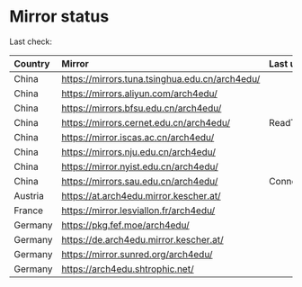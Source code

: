 <script src="./time.js"></script>
# Mirror status
Last check: <script type="text/javascript">localize(1750749955.9229324);</script>

|Country|Mirror|Last update|
|:------|:-----|:----------|
|China|https://mirrors.tuna.tsinghua.edu.cn/arch4edu/|<script type="text/javascript">localize(1750704430);</script>|
|China|https://mirrors.aliyun.com/arch4edu/|<script type="text/javascript">localize(1750704430);</script>|
|China|https://mirrors.bfsu.edu.cn/arch4edu/|<script type="text/javascript">localize(1750704430);</script>|
|China|https://mirrors.cernet.edu.cn/arch4edu/|ReadTimeout|
|China|https://mirror.iscas.ac.cn/arch4edu/|<script type="text/javascript">localize(1750574662);</script>|
|China|https://mirrors.nju.edu.cn/arch4edu/|<script type="text/javascript">localize(1750661438);</script>|
|China|https://mirror.nyist.edu.cn/arch4edu/|<script type="text/javascript">localize(1750704430);</script>|
|China|https://mirrors.sau.edu.cn/arch4edu/|ConnectionError|
|Austria|https://at.arch4edu.mirror.kescher.at/|<script type="text/javascript">localize(1750704430);</script>|
|France|https://mirror.lesviallon.fr/arch4edu/|<script type="text/javascript">localize(1750704430);</script>|
|Germany|https://pkg.fef.moe/arch4edu/|<script type="text/javascript">localize(1750704430);</script>|
|Germany|https://de.arch4edu.mirror.kescher.at/|<script type="text/javascript">localize(1750704430);</script>|
|Germany|https://mirror.sunred.org/arch4edu/|<script type="text/javascript">localize(1750704430);</script>|
|Germany|https://arch4edu.shtrophic.net/|<script type="text/javascript">localize(1750704430);</script>|

<script src="./tablefilter/tablefilter.js"></script>
<script src="./table.js"></script>